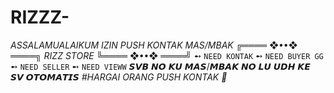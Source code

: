 # RIZZZ-
*ASSALAMUALAIKUM* *IZIN PUSH KONTAK MAS/MBAK* ╔════ ❖••❖ ════╗  *RIZZ STORE* ╚════ ❖••❖ ════╝ ➻ ```NEED KONTAK``` ➻ ```NEED BUYER GG``` ➻ ```NEED SELLER``` ➻ ```NEED VIEWW```   𝙎𝙑𝘽 𝙉𝙊 𝙆𝙐 𝙈𝘼𝙎/𝙈𝘽𝘼𝙆 𝙉𝙊 𝙇𝙐 𝙐𝘿𝙃 𝙆𝙀 𝙎𝙑 𝙊𝙏𝙊𝙈𝘼𝙏𝙄𝙎  *#HARGAI ORANG PUSH KONTAK 🙏*
